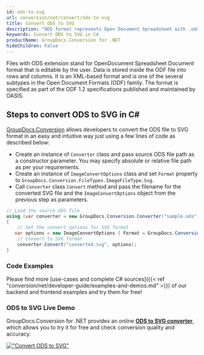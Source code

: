 ```yaml
---
id: ods-to-svg
url: conversion/net/convert/ods-to-svg
title: Convert ODS to SVG
description: "ODS format represents Open Document Spreadsheet with .ods extension. Learn how to convert ODS to SVG file programmatically in C# language using GroupDocs.Conversion for .NET library."
keywords: Convert ODS to SVG in C#
productName: GroupDocs.Conversion for .NET
hideChildren: False
---
```


Files with ODS extension stand for OpenDocument Spreadsheet Document format that is editable by the user. Data is stored inside the ODF file into rows and columns. It is an XML-based format and is one of the several subtypes in the Open Document Formats (ODF) family. The format is specified as part of the ODF 1.2 specifications published and maintained by OASIS.

## Steps to convert ODS to SVG in C#

[GroupDocs.Conversion](https://products.groupdocs.com/conversion/net) allows developers to convert the ODS file to SVG format in an easy and intuitive way just using a few lines of code as described below:

* Create an instance of `Converter` class and pass source ODS file path as a constructor parameter. You may specify absolute or relative file path as per your requirements. 
* Create an instance of `ImageConvertOptions` class and set `Format` property to `GroupDocs.Conversion.FileTypes.ImageFileType.Svg`.
* Call `Converter` class `Convert` method and pass the filename for the converted SVG file and the `ImageConvertOptions` object from the previous step as parameters.

```csharp
// Load the source ODS file
using (var converter = new GroupDocs.Conversion.Converter("sample.ods"))
{
    // Set the convert options for SVG format
   var options = new ImageConvertOptions { Format = GroupDocs.Conversion.FileTypes.ImageFileType.Svg };
    // Convert to SVG format
    converter.Convert("converted.svg", options);
}
```

### Code Examples

Please find more [use-cases and complete C# sources]({{< ref "conversion/net/developer-guide/examples-and-demos.md" >}}) of our backend and frontend examples and try them for free!

### ODS to SVG Live Demo

GroupDocs.Conversion for .NET provides an online [**ODS to SVG converter**](https://products.groupdocs.app/conversion/ods-to-svg), which allows you to try it for free and check conversion quality and accuracy.

[!["Convert ODS to SVG"](conversion/net/images/convert-to-svg/convert-ods-to-svg.png)](https://products.groupdocs.app/conversion/ods-to-svg)